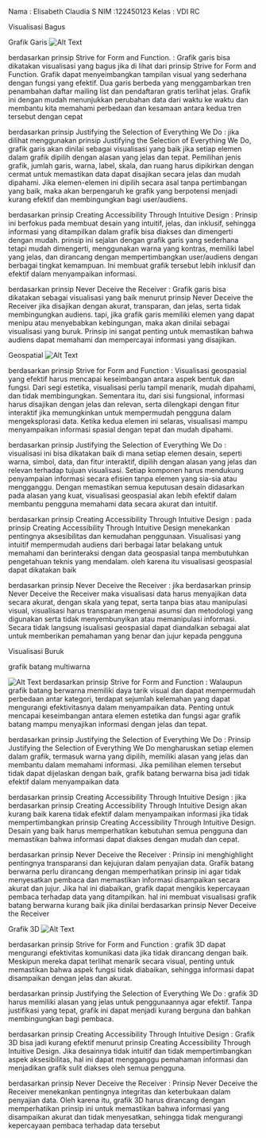 Nama : Elisabeth Claudia S
NIM :122450123 
Kelas : VDI RC

Visualisasi Bagus 

Grafik Garis 
![Alt Text](https://static-cse.canva.com/blob/1239638/GrafikGarisCanvaPink.png)


berdasarkan prinsip Strive for Form and Function. :
Grafik garis bisa dikatakan visualisasi yang bagus jika di lihat dari prinsip Strive for Form and Function. Grafik dapat menyeimbangkan tampilan visual yang sederhana dengan fungsi yang efektif. Dua garis berbeda yang menggambarkan tren penambahan daftar mailing list dan pendaftaran gratis terlihat jelas. Grafik ini dengan mudah menunjukkan perubahan data dari waktu ke waktu dan membantu kita memahami perbedaan dan kesamaan antara kedua tren tersebut dengan cepat

berdasarkan prinsip Justifying the Selection of Everything We Do :
jika dilihat menggunakan prinsip Justifying the Selection of Everything We Do,  grafik garis akan dinilai sebagai visualisasi yang baik jika setiap elemen dalam grafik dipilih dengan alasan yang jelas dan tepat. Pemilihan jenis grafik, jumlah garis, warna, label, skala, dan ruang harus dipikirkan dengan cermat untuk memastikan data dapat disajikan secara jelas dan mudah dipahami. Jika elemen-elemen ini dipilih secara asal tanpa pertimbangan yang baik, maka akan berpengaruh ke grafik yang berpotensi menjadi kurang efektif dan membingungkan bagi user/audiens.

berdasarkan prinsip Creating Accessibility Through Intuitive Design :
Prinsip ini berfokus pada membuat desain yang intuitif, jelas, dan inklusif, sehingga informasi yang ditampilkan dalam grafik bisa diakses dan dimengerti dengan mudah. prinsip ini sejalan dengan grafik garis yang sederhana tetapi mudah dimengerti, menggunakan warna yang kontras, memiliki label yang jelas, dan dirancang dengan mempertimbangkan user/audiens dengan berbagai tingkat kemampuan. Ini membuat grafik tersebut lebih inklusif dan efektif dalam menyampaikan informasi.

berdasarkan prinsip Never Deceive the Receiver : 
Grafik garis bisa dikatakan sebagai visualisasi yang baik menurut prinsip Never Deceive the Receiver jika disajikan dengan akurat, transparan, dan jelas, serta tidak membingungkan audiens. tapi, jika grafik garis memiliki elemen yang dapat menipu atau menyebabkan kebingungan, maka akan dinilai sebagai visualisasi yang buruk. Prinsip ini sangat penting untuk memastikan bahwa audiens dapat memahami dan mempercayai informasi yang disajikan.


Geospatial 
![Alt Text](https://cdn.prod.website-files.com/61af164800e38cf1b6c60b55/633677f3ebf21fb9cfe1091b_contoh-visualisasi-data-adalah.webp)

berdasarkan prinsip Strive for Form and Function :
Visualisasi geospasial yang efektif harus mencapai keseimbangan antara aspek bentuk dan fungsi. Dari segi estetika, visualisasi perlu tampil menarik, mudah dipahami, dan tidak membingungkan. Sementara itu, dari sisi fungsional, informasi harus disajikan dengan jelas dan relevan, serta dilengkapi dengan fitur interaktif jika memungkinkan untuk mempermudah pengguna dalam mengeksplorasi data. Ketika kedua elemen ini selaras, visualisasi mampu menyampaikan informasi spasial dengan tepat dan mudah dipahami.

berdasarkan prinsip Justifying the Selection of Everything We Do : 
visualisasi ini bisa dikatakan baik di mana setiap elemen desain, seperti warna, simbol, data, dan fitur interaktif, dipilih dengan alasan yang jelas dan relevan terhadap tujuan visualisasi. Setiap komponen harus mendukung penyampaian informasi secara efisien tanpa elemen yang sia-sia atau mengganggu. Dengan memastikan semua keputusan desain didasarkan pada alasan yang kuat, visualisasi geospasial akan lebih efektif dalam membantu pengguna memahami data secara akurat dan intuitif.

berdasarkan prinsip Creating Accessibility Through Intuitive Design :
pada prinsip Creating Accessibility Through Intuitive Design menekankan pentingnya aksesibilitas dan kemudahan penggunaan. Visualisasi yang intuitif mempermudah audiens dari berbagai latar belakang untuk memahami dan berinteraksi dengan data geospasial tanpa membutuhkan pengetahuan teknis yang mendalam. oleh karena itu visualisasi geospasial dapat dikatakan baik

berdasarkan prinsip Never Deceive the Receiver :
jika berdasarkan prinsip Never Deceive the Receiver maka visualisasi data harus menyajikan data secara akurat, dengan skala yang tepat, serta tanpa bias atau manipulasi visual, visualisasi harus transparan mengenai asumsi dan metodologi yang digunakan serta tidak menyembunyikan atau memanipulasi informasi. Secara tidak langsung isualisasi geospasial dapat diandalkan sebagai alat untuk memberikan pemahaman yang benar dan jujur kepada pengguna

Visualisasi Buruk 

grafik batang multiwarna 

![Alt Text](https://live.staticflickr.com/65535/48762501348_e120f4e430_o_d.jpg)
berdasarkan prinsip Strive for Form and Function :
Walaupun grafik batang berwarna memiliki daya tarik visual dan dapat mempermudah perbedaan antar kategori, terdapat sejumlah kelemahan yang dapat mengurangi efektivitasnya dalam menyampaikan data. Penting untuk mencapai keseimbangan antara elemen estetika dan fungsi agar grafik batang mampu menyajikan informasi dengan jelas dan tepat.

berdasarkan prinsip Justifying the Selection of Everything We Do :
Prinsip Justifying the Selection of Everything We Do mengharuskan setiap elemen dalam grafik, termasuk warna yang dipilih, memiliki alasan yang jelas dan membantu dalam memahami informasi. Jika pemilihan elemen tersebut tidak dapat dijelaskan dengan baik, grafik batang berwarna bisa jadi tidak efektif dalam menyampaikan data

berdasarkan prinsip Creating Accessibility Through Intuitive Design  :
jika berdasarkan prinsip Creating Accessibility Through Intuitive Design akan kurang baik karena tidak efektif dalam menyampaikan informasi jika tidak mempertimbangkan prinsip Creating Accessibility Through Intuitive Design. Desain yang baik harus memperhatikan kebutuhan semua pengguna dan memastikan bahwa informasi dapat diakses dengan mudah dan cepat.

berdasarkan prinsip Never Deceive the Receiver :
Prinsip ini menghighlight pentingnya transparansi dan kejujuran dalam penyajian data. Grafik batang berwarna perlu dirancang dengan memperhatikan prinsip ini agar tidak menyesatkan pembaca dan memastikan informasi disampaikan secara akurat dan jujur. Jika hal ini diabaikan, grafik dapat mengikis kepercayaan pembaca terhadap data yang ditampilkan. hal ini membuat visualisasi grafik batang berwarna kurang baik jika dinilai berdasarkan prinsip Never Deceive the Receiver

Grafik 3D
![Alt Text](https://live.staticflickr.com/65535/48917223372_b63c0decfb_o_d.png)

berdasarkan prinsip Strive for Form and Function :
grafik 3D dapat mengurangi efektivitas komunikasi data jika tidak dirancang dengan baik. Meskipun mereka dapat terlihat menarik secara visual, penting untuk memastikan bahwa aspek fungsi tidak diabaikan, sehingga informasi dapat disampaikan dengan jelas dan akurat.

berdasarkan prinsip Justifying the Selection of Everything We Do :
grafik 3D harus memiliki alasan yang jelas untuk penggunaannya agar efektif. Tanpa justifikasi yang tepat, grafik ini dapat menjadi kurang berguna dan bahkan membingungkan bagi pembaca. 


berdasarkan prinsip Creating Accessibility Through Intuitive Design :
Grafik 3D bisa jadi kurang efektif menurut prinsip Creating Accessibility Through Intuitive Design. Jika desainnya tidak intuitif dan tidak mempertimbangkan aspek aksesibilitas, hal ini dapat mengganggu pemahaman informasi dan menjadikan grafik sulit diakses oleh semua pengguna.

berdasarkan prinsip Never Deceive the Receiver :
Prinsip Never Deceive the Receiver menekankan pentingnya integritas dan keterbukaan dalam penyajian data. Oleh karena itu, grafik 3D harus dirancang dengan memperhatikan prinsip ini untuk memastikan bahwa informasi yang disampaikan akurat dan tidak menyesatkan, sehingga tidak mengurangi kepercayaan pembaca terhadap data tersebut